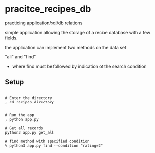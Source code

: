 # pracitce_recipes_db
practicing application/sql/db relations

simple application allowing the storage of a recipe database with a few fields.

the application can implement two methods on the data set

"all" and "find" 
- where find must be followed by indication of the search condition

## Setup

```shell

# Enter the directory
; cd recipes_directory


# Run the app
; python app.py

# Get all records
python3 app.py get_all

# find method with specified condition
% python3 app.py find --condition "rating=2"
```

